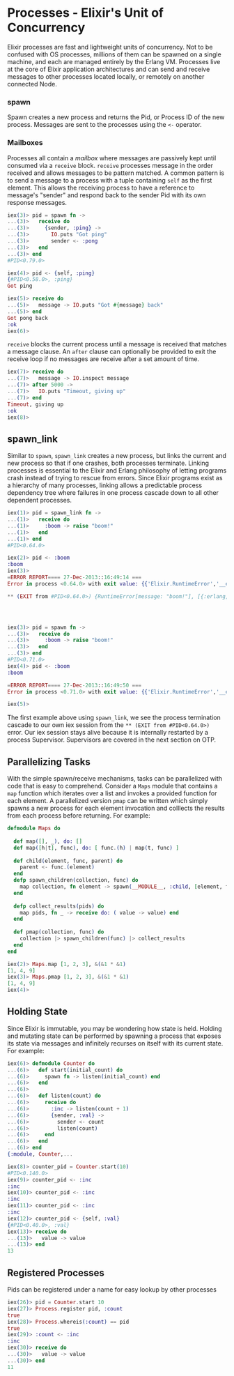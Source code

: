 # Processes - Elixir's Unit of Concurrency
Elixir processes are fast and lightweight units of concurrency. Not to be confused with OS processes, millions of them can be spawned on a single machine, and each are managed entirely by the Erlang VM. Processes live at the core of Elixir application architectures and can send and receive messages to other processes located locally, or remotely on another connected Node.

### spawn
Spawn creates a new process and returns the Pid, or Process ID of the new process. Messages are sent to the processes using the `<-` operator.

### Mailboxes
Processes all contain a *mailbox* where messages are passively kept until consumed via a `receive` block. `receive` processes message in the order received and allows messages to be pattern matched. A common pattern is to send a message to a process with a tuple containing `self` as the first element. This allows the receiving process to have a reference to message's "sender" and respond back to the sender Pid with its own response messages.

```elixir
iex(3)> pid = spawn fn ->
...(3)>   receive do
...(3)>     {sender, :ping} ->
...(3)>       IO.puts "Got ping"
...(3)>       sender <- :pong
...(3)>   end
...(3)> end
#PID<0.79.0>

iex(4)> pid <- {self, :ping}
{#PID<0.58.0>, :ping}
Got ping

iex(5)> receive do
...(5)>   message -> IO.puts "Got #{message} back"
...(5)> end
Got pong back
:ok
iex(6)>
```

`receive` blocks the current process until a message is received that matches a message clause. An `after` clause can optionally be provided to exit the receive loop if no messages are receive after a set amount of time.

```elixir
iex(7)> receive do
...(7)>   message -> IO.inspect message
...(7)> after 5000 ->
...(7)>   IO.puts "Timeout, giving up"
...(7)> end
Timeout, giving up
:ok
iex(8)>
```

## spawn_link
Similar to `spawn`, `spawn_link` creates a new process, but links the current and new process so that if one crashes, both processes terminate. Linking processes is essential to the Elixir and Erlang philosophy of letting programs crash instead of trying to rescue from errors. Since Elixir programs exist as a hierarchy of many processes, linking allows a predictable process dependency tree where failures in one process cascade down to all other dependent processes.

```elixir
iex(1)> pid = spawn_link fn ->
...(1)>   receive do
...(1)>     :boom -> raise "boom!"
...(1)>   end
...(1)> end
#PID<0.64.0>

iex(2)> pid <- :boom
:boom
iex(3)>
=ERROR REPORT==== 27-Dec-2013::16:49:14 ===
Error in process <0.64.0> with exit value: {{'Elixir.RuntimeError','__exception__',<<5 bytes>>},[{erlang,apply,2,[]}]}

** (EXIT from #PID<0.64.0>) {RuntimeError[message: "boom!"], [{:erlang, :apply, 2, []}]}




iex(3)> pid = spawn fn ->
...(3)>   receive do
...(3)>     :boom -> raise "boom!"
...(3)>   end
...(3)> end
#PID<0.71.0>
iex(4)> pid <- :boom
:boom

=ERROR REPORT==== 27-Dec-2013::16:49:50 ===
Error in process <0.71.0> with exit value: {{'Elixir.RuntimeError','__exception__',<<5 bytes>>},[{erlang,apply,2,[]}]}

iex(5)>
```

The first example above using `spawn_link`, we see the process termination cascade to our own iex session from the `** (EXIT from #PID<0.64.0>)` error. Our iex session stays alive because it is internally restarted by a process Supervisor. Supervisors are covered in the next section on OTP.

## Parallelizing Tasks
With the simple spawn/receive mechanisms, tasks can be parallelized with code that is easy to comprehend. Consider a `Maps` module that contains a `map` function which iterates over a list and invokes a provided function for each element. A parallelized version `pmap` can be written which simply spawns a new process for each element invocation and colllects the results from each process before returning.  For example:

```elixir
defmodule Maps do
 
  def map([], _), do: []
  def map([h|t], func), do: [ func.(h) | map(t, func) ]
 
  def child(element, func, parent) do
    parent <- func.(element)
  end
  defp spawn_children(collection, func) do
    map collection, fn element -> spawn(__MODULE__, :child, [element, func, self]) end
  end
 
  defp collect_results(pids) do
    map pids, fn _ -> receive do: ( value -> value) end
  end
 
  def pmap(collection, func) do
    collection |> spawn_children(func) |> collect_results
  end
end

iex(2)> Maps.map [1, 2, 3], &(&1 * &1)
[1, 4, 9]
iex(3)> Maps.pmap [1, 2, 3], &(&1 * &1)
[1, 4, 9]
iex(4)>
```

## Holding State
Since Elixir is immutable, you may be wondering how state is held. Holding and mutating state can be performed by spawning a process that exposes its state via messages and infinitely recurses on itself with its current state. For example:

```elixir
iex(6)> defmodule Counter do
...(6)>   def start(initial_count) do
...(6)>     spawn fn -> listen(initial_count) end
...(6)>   end
...(6)>
...(6)>   def listen(count) do
...(6)>     receive do
...(6)>       :inc -> listen(count + 1)
...(6)>       {sender, :val} ->
...(6)>         sender <- count
...(6)>         listen(count)
...(6)>     end
...(6)>   end
...(6)> end
{:module, Counter,...

iex(8)> counter_pid = Counter.start(10)
#PID<0.140.0>
iex(9)> counter_pid <- :inc
:inc
iex(10)> counter_pid <- :inc
:inc
iex(11)> counter_pid <- :inc
:inc
iex(12)> counter_pid <- {self, :val}
{#PID<0.40.0>, :val}
iex(13)> receive do
...(13)>   value -> value
...(13)> end
13
```

## Registered Processes
Pids can be registered under a name for easy lookup by other processes

```elixir
iex(26)> pid = Counter.start 10
iex(27)> Process.register pid, :count
true
iex(28)> Process.whereis(:count) == pid
true
iex(29)> :count <- :inc
:inc
iex(30)> receive do
...(30)>   value -> value
...(30)> end
11
```
